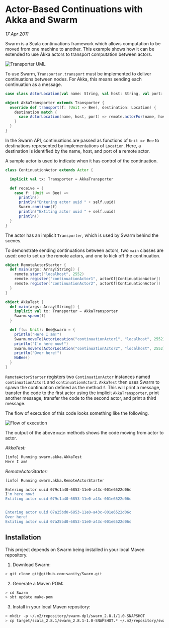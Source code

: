 # Actor-Based Continuations with Akka and Swarm

_17 Apr 2011_

Swarm is a Scala continuations framework which allows computation to be moved from one machine to another. This example shows how it can be extended to use Akka actors to transport computation between actors.

![Transporter UML](https://github.com/JamesEarlDouglas/scala-scratchpad/blob/master/akka-swarm/readme/akka-swarm.png)

To use Swarm, `Transporter.transport` must be implemented to deliver continuations between nodes. For Akka, this means sending each continuation as a message.

```scala
case class ActorLocation(val name: String, val host: String, val port: Short) extends Location

object AkkaTransporter extends Transporter {
  override def transport(f: (Unit => Bee), destination: Location) {
    destination match {
      case ActorLocation(name, host, port) => remote.actorFor(name, host, port) ! f
    }
  }
}
```

In the Swarm API, continuations are passed as functions of `Unit => Bee` to destinations represented by implementations of `Location`. Here, a destination is identified by the name, host, and port of a remote actor.

A sample actor is used to indicate when it has control of the continuation.

```scala
class ContinuationActor extends Actor {

  implicit val tx: Transporter = AkkaTransporter

  def receive = {
    case f: (Unit => Bee) =>
      println()
      println("Entering actor uuid " + self.uuid)
      Swarm.continue(f)
      println("Extiting actor uuid " + self.uuid)
      println()
  }
}
```

The actor has an implicit `Transporter`, which is used by Swarm behind the scenes.

To demonstrate sending continuations between actors, two `main` classes are used: one to set up the remote actors, and one to kick off the continuation.

```scala
object RemoteActorStarter {
  def main(args: Array[String]) {
    remote.start("localhost", 2552)
    remote.register("continuationActor1", actorOf[ContinuationActor])
    remote.register("continuationActor2", actorOf[ContinuationActor])
  }
}

object AkkaTest {
  def main(args: Array[String]) {
    implicit val tx: Transporter = AkkaTransporter
    Swarm.spawn(f)
  }

  def f(u: Unit): Bee@swarm = {
    println("Here I am!")
    Swarm.moveTo(ActorLocation("continuationActor1", "localhost", 2552))
    println("I'm here now!")
    Swarm.moveTo(ActorLocation("continuationActor2", "localhost", 2552))
    println("Over here!")
    NoBee()
  }
}
```

`RemoteActorStarter` registers two `ContinuationActor` instances named `continuationActor1` and `continuationActor2`. `AkkaTest` then uses Swarm to spawn the continuation defined as the method `f`. This will print a message, transfer the code to the first actor using the implicit `AkkaTransporter`, print another message, transfer the code to the second actor, and print a third message.

The flow of execution of this code looks something like the following.

![Flow of execution](https://github.com/JamesEarlDouglas/scala-scratchpad/blob/master/akka-swarm/readme/akka-swarm-flow.png)

The output of the above `main` methods shows the code moving from actor to actor.

_AkkaTest:_

```bash
[info] Running swarm.akka.AkkaTest 
Here I am!
```

_RemoteActorStarter:_

```bash
[info] Running swarm.akka.RemoteActorStarter 

Entering actor uuid 079c1a40-6853-11e0-a43c-001e6522d06c
I'm here now!
Extiting actor uuid 079c1a40-6853-11e0-a43c-001e6522d06c


Entering actor uuid 07a25bd0-6853-11e0-a43c-001e6522d06c
Over here!
Extiting actor uuid 07a25bd0-6853-11e0-a43c-001e6522d06c
```

## Installation

This project depends on Swarm being installed in your local Maven repository.

1) Download Swarm:

```bash
> git clone git@github.com:sanity/Swarm.git
```

2) Generate a Maven POM:

```bash
> cd Swarm
> sbt update make-pom
```

3) Install in your local Maven repository:

```bash
> mkdir -p ~/.m2/repository/swarm-dpl/swarm_2.8.1/1.0-SNAPSHOT
> cp target/scala_2.8.1/swarm_2.8.1-1.0-SNAPSHOT.* ~/.m2/repository/swarm-dpl/swarm_2.8.1/1.0-SNAPSHOT/
```

